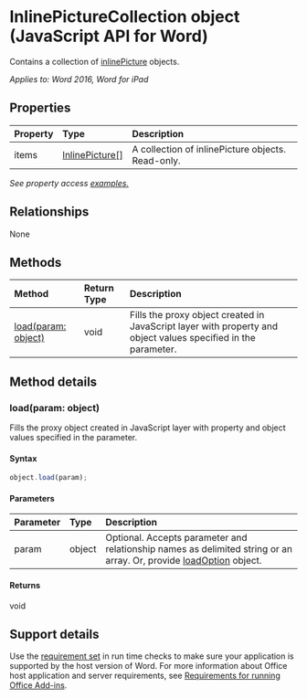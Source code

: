 # InlinePictureCollection object (JavaScript API for Word)

Contains a collection of [inlinePicture](inlinepicture.md) objects.

_Applies to: Word 2016, Word for iPad_

## Properties
| Property	   | Type	|Description
|:---------------|:--------|:----------|
|items|[InlinePicture[]](inlinepicture.md)|A collection of inlinePicture objects. Read-only.|

_See property access [examples.](#property-access-examples)_

## Relationships
None


## Methods

| Method		   | Return Type	|Description|
|:---------------|:--------|:----------|
|[load(param: object)](#loadparam-object)|void|Fills the proxy object created in JavaScript layer with property and object values specified in the parameter.|

## Method details

### load(param: object)
Fills the proxy object created in JavaScript layer with property and object values specified in the parameter.

#### Syntax
```js
object.load(param);
```

#### Parameters
| Parameter	   | Type	|Description|
|:---------------|:--------|:----------|
|param|object|Optional. Accepts parameter and relationship names as delimited string or an array. Or, provide [loadOption](loadoption.md) object.|

#### Returns
void

## Support details

Use the [requirement set](https://msdn.microsoft.com/EN-US/library/office/mt590206.aspx) in run time checks to make sure your application is supported by the host version of Word. For more information about Office host application and server requirements, see [Requirements for running Office Add-ins](https://msdn.microsoft.com/EN-US/library/office/dn833104.aspx). 
